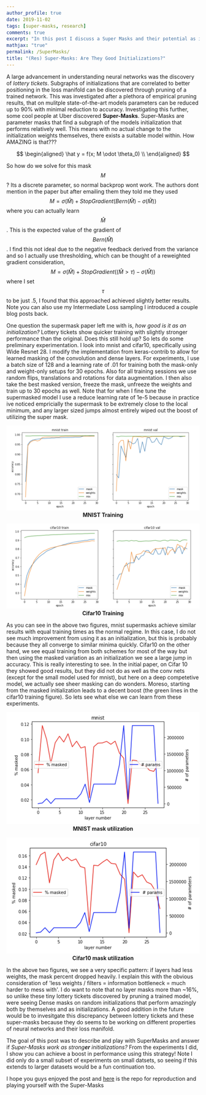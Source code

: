 ```yaml
---
author_profile: true
date: 2019-11-02
tags: [super-masks, research]
comments: true
excerpt: "In this post I discuss a Super Masks and their potential as initializations, similar to the lottery ticket hypothesis"
mathjax: "true"
permalink: /SuperMasks/
title: "(Res) Super-Masks: Are They Good Initializations?"
---   
```


A large advancement in understanding neural networks was the discovery of *lottery tickets*. Subgraphs of initializations that are correlated to better positioning in the loss manifold can be discovered through pruning of a trained network. This was investigated after a plethora of empirical pruning results, that on mulitple state-of-the-art models parameters can be reduced up to 90% with minimal reduction to accuracy. Investigating this further, some cool people at Uber discovered **Super-Masks**. Super-Masks are parameter masks that find a subgraph of the models initialization that performs relatively well. This means with no actual change to the initialization weights themselves, there exists a suitable model within. How AMAZING is that???  

$$
\begin{aligned}
\hat y = f(x; M \odot \theta_0) \\
\end{aligned}
$$

So how do we solve for this mask $$M$$? Its a discrete parameter, so normal backprop wont work. The authors dont mention in the paper but after emailing them they told me they used $$M = \sigma(\hat M) + StopGradient(Bern(\hat M) - \sigma(\hat M))$$ where you can actually learn $$\hat M$$. This is the expected value of the gradient of $$Bern(\hat M)$$. I find this not ideal due to the negative feedback derived from the variance and so I actually use thresholding, which can be thought of a reweighted gradient consideration, $$M = \sigma(\hat M) + StopGradient((\hat M > \tau) - \sigma(\hat M))$$ where I set $$\tau$$ to be just .5, I found that this approached achieved slightly better results. Note you can also use my Intermediate Loss sampling I introduced a couple blog posts back.  

One question the supermask paper left me with is, *how good is it as an initialization?* Lottery tickets show quicker training with slightly stronger performance than the original. Does this still hold up? So lets do some preliminary experimentation. I look into mnist and cifar10, specifically using Wide Resnet 28. I modify the implementation from keras-contrib to allow for learned masking of the convolution and dense layers. For experiments, I use a batch size of 128 and a learning rate of .01 for training both the mask-only and weight-only setups for 30 epochs. Also for all training sessions we use random flips, translations and rotations for data augmentation. I then also take the best masked version, freeze the mask, unfreeze the weights and train up to 30 epochs as well. Note that for when I fine tune the supermasked model I use a reduce learning rate of 1e-5 because in practice ive noticed empricially the supermask to be extremely close to the local minimum, and any larger sized jumps almost entirely wiped out the boost of utilizing the super mask.  

<p align="center">
  <img src="/images/SuperMask/mnist_training.png">
  <br><b>MNIST Training</b>
</p>  

<p align="center">
  <img src="/images/SuperMask/cifar10_training.png">
  <br><b>Cifar10 Training</b>
</p>  

As you can see in the above two figures, mnist supermasks achieve similar results with equal training times as the normal regime. In this case, I do not see much improvement from using it as an initialization, but this is probably because they all converge to similar minima quickly. Cifar10 on the other hand, we see equal training from both schemes for most of the way but then using the masked variation as an initialization we see a large jump in accuracy. This is really interesting to see. In the initial paper, on Cifar 10 they showed good results, but they did not do as well as the conv nets (except for the small model used for mnist), but here on a deep competetive model, we actually see sheer masking can do wonders. Moreso, starting from the masked initialization leads to a decent boost (the green lines in the cifar10 training figure). So lets see what else we can learn from these experiments.  

<p align="center">
  <img src="/images/SuperMask/mnist_percent_vs_nparams.png">
  <br><b>MNIST mask utilization</b>
</p>  

<p align="center">
  <img src="/images/SuperMask/cifar10_percent_vs_nparams.png">
  <br><b>Cifar10 mask utilization</b>
</p>   

In the above two figures, we see a very specific pattern: if layers had less weights, the mask percent dropped heavily. I explain this with the obvious consideration of 'less weights / filters = information bottleneck = much harder to mess with'. I do want to note that no layer masks more than ~16%, so unlike these tiny lottery tickets discovered by pruning a trained model, were seeing Dense masks on random initializations that perform amazingly both by themselves and as initializations. A good addition in the future would be to invesitgate this discrepancy between lottery tickets and these super-masks because they do seems to be working on different properties of neural networks and their loss manifold.    

The goal of this post was to describe and play with SuperMasks and answer if *Super-Masks work as strong**er** initializations?* From the experiments I did, I show you can achieve a boost in performance using this strategy! Note I did only do a small subset of experiments on small datsets, so seeing if this extends to larger datasets would be a fun continuation too.     

I hope you guys enjoyed the post and [here](https://github.com/mshlis/SuperMasks) is the repo for reproduction and playing yourself with the Super-Masks